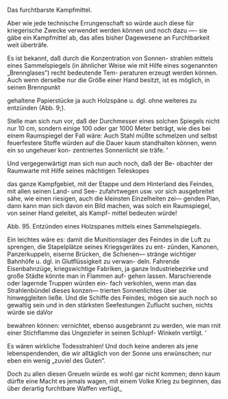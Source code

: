 Das furchtbarste Kampfmittel.

Aber wie jede technische Errungenschaft so würde auch diese
für kriegerische Zwecke verwendet werden können und noch
dazu —- sie gäbe ein Kampfmittel ab, das alles bisher Dagewesene
an Furchtbarkeit weit überträfe.

Es ist bekannt, daß durch die Konzentration von Sonnen-
strahlen mittels eines Sammelspiegels (in ähnlicher Weise wie
mit Hilfe eines sogenannten „Brennglases”) recht bedeutende Tem-
peraturen erzeugt werden können. Auch wenn derselbe nur die
Größe einer Hand besitzt, ist es möglich, in seinen Brennpunkt

gehaltene Papierstücke ja auch Holzspäne u. dgl. ohne weiteres
zu entzünden (Abb. 9;).

Stelle man sich nun vor, daß der Durchmesser eines solchen
Spiegels nicht nur 10 cm, sondern einige 100 oder gar 1000 Meter
beträgt, wie dies bei einem Raumspiegel der Fall wäre: Auch
Stahl müßte schmelzen und selbst feuerfestere Stoffe würden auf
die Dauer kaum standhalten können, wenn ein so ungeheuer kon-
zentriertes Sonnenlicht sie träfe. '

Und vergegenwärtigt man sich nun auch noch, daß der Be-
obachter der Raumwarte mit Hilfe seines mächtigen Teleskopes

das ganze Kampfgebiet,
mit der Etappe und dem
Hinterland des Feindes, mit
allen seinen Land- und See-
zufahrtwegen usw. vor
sich ausgebreitet sähe, wie
einen riesigen, auch die
kleinsten Einzelheiten zei—
genden Plan, dann kann
man sich davon ein Bild
machen, was solch ein
Raumspiegel, von seiner
Hand geleitet, als Kampf-
mittel bedeuten würde!

<bild><bu>Abb. 95. Entzünden eines Holzspanes mittels
eines Sammelspiegels.</bu>

Ein leichtes wäre es: damit die Munitionslager des Feindes in
die Luft zu sprengen, die Stapelplätze seines Kriegsgerätes zu ent-
zünden, Kanonen, Panzerkuppeln, eiserne Brücken, die Schienen—
stränge wichtiger Bahnhöfe u. dgl. in Glutflüssigkeit zu verwan-
deln. Fahrende Eisenbahnzüge, kriegswichtige Fabriken, ja ganze
Industriebezirke und große Städte könnte man in Flammen auf-
gehen lassen. Marschierende oder lagernde Truppen würden ein-
fach verkohlen, wenn man das Strahlenbündel dieses konzen—
trierten Sonnenlichtes über sie hinweggleiten ließe. Und die Schiffe
des Feindes, mögen sie auch noch so gewaltig sein und in den
stärksten Seefestungen Zuflucht suchen, nichts würde sie daVor

bewahren können: vernichtet, ebenso ausgebrannt zu werden,
wie man rnit einer Stichflamme das Ungeziefer in seinen Schlupf-
Winkeln vertilgt. '

Es wären wirkliche Todesstrahlen! Und doch keine anderen
als jene lebenspendenden, die wir alltäglich von der Sonne uns
erwünschen; nur eben ein wenig „zuviel des Guten”.

Doch zu allen diesen Greueln würde es wohl gar nicht kommen;
denn kaum dürfte eine Macht es jemals wagen, mit einem Volke
Krieg zu beginnen, das über derartig furchtbare Waffen verfügt_

